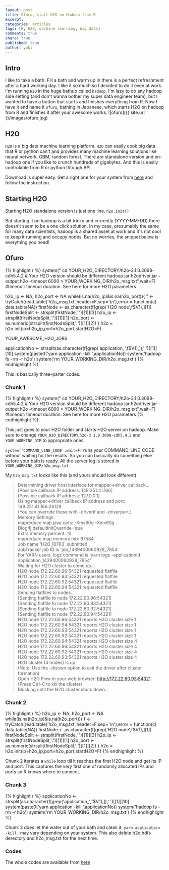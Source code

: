 ```yaml
---
layout: post
title: Ofuro, start H2O on Hadoop from R
excerpt:
categories: articles
tags: [R, H2O, machine learning, big data]
comments: true
share: true
published: true
author: yuki
---
```


## Intro
I like to take a bath. Fill a bath and warm up in there is a perfect refreshment after a hard working day. I like it so much so I decided to do it even at work. I'm running `H2O` in the huge bathub called `hadoop`. I'm lazy to do any hadoop side setting (and don't wanna bother my super data engineer team), but I wanted to have a button that starts and finishes everything from R. Now I have it and name it `ofuro`, bathing in Japanese, which starts H2O on hadoop from R and finishes it after your awesome works.
![ofuro]({{ site.url }}/images/ofuro.jpg)


## H2O
`H2O` is a big data machine learning platform. `H2O` can easily cook big data that R or python can't and provides many machine learning solutions like neural network, GBM, random forest. There are standalone version and on-hadoop one if you like to crunch hundreds of gigabytes. And this is easily controlable from R or python thtough API.

Download is super easy. Get a right one for your system from [here](http://h2o.ai/download/)  and follow the instruction.

## Starting H2O
Starting H2O standalone version is just one line.
```h2o.init()```

But starting it on hadoop is a bit tricky and currently (YYYY-MM-DD) there doesn't seem to be a one click solution.
In my case, presumably the same for many data scientists, hadoop is a shared asset at work and it's not cool to keep it running and occupy nodes.
But no worries, the snippet below is everything you need!

## Ofuro
{% highlight r %}
system("
cd YOUR_H2O_DIRECTORY/h2o-3.1.0.3098-cdh5.4.2 # Your H2O version should be different
hadoop jar h2odriver.jar -output h2o -timeout 6000 > YOUR_WORKING_DIR/h2o_msg.txt",wait=F) 
#timeout: timeout duration. See here for more H2O parameters

h2o_ip <- NA; h2o_port <- NA
while(is.na(h2o_ip)&is.na(h2o_port)){
f <- tryCatch(read.table('h2o_msg.txt',header=F,sep='\n'),error = function(c) data.table(NA))
firstNode <- as.character(f[grep('H2O node',f$V1),][1])
firstNodeSplit <- strsplit(firstNode,' ')[[1]][3]
h2o_ip <- strsplit(firstNodeSplit,':')[[1]][1]
h2o_port <- as.numeric(strsplit(firstNodeSplit,':')[[1]][2])
}
h2o = h2o.init(ip=h2o_ip,port=h2o_port,startH2O=F)

YOUR_AWESOME_H2O_JOBS

applicationNo <- strsplit(as.character(f[grep('application_',f$V1),]),' ')[[1]][10]
system(paste0('yarn application -kill ',applicationNo))
system('hadoop fs -rm -r h2o')
system('rm YOUR_WORKING_DIR/h2o_msg.txt')
{% endhighlight %}


This is basically three-parter codes.

### Chunk 1
{% highlight r %}
system("
cd YOUR_H2O_DIRECTORY/h2o-3.1.0.3098-cdh5.4.2 # Your H2O version should be different
hadoop jar h2odriver.jar -output h2o -timeout 6000 > YOUR_WORKING_DIR/h2o_msg.txt",wait=F) 
#timeout: timeout duration. See here for more H2O parameters
{% endhighlight %}

This just goes to your H2O folder and starts H2O server on hadoop.
Make sure to change `YOUR_H2O_DIRECTORY`,`h2o-3.1.0.3098-cdh5.4.2` and `YOUR_WORKING_DIR` to appropriate ones.

`system('COMMAND_LINE_CODE',wait=F)` runs your COMMAND_LINE_CODE without waiting for the results. So you can basically do something else before your bath is ready.
All the server log is stored in `YOUR_WORKING_DIR/h2o_msg.txt`

My `h2o_msg.txt` looks like this (and yours should look different)
  
>Determining driver host interface for mapper->driver callback...  
>    [Possible callback IP address: 148.251.41.166]  
>    [Possible callback IP address: 127.0.0.1]  
>Using mapper->driver callback IP address and port: 148.251.41.166:26129  
>(You can override these with -driverif and -driverport.)  
>Memory Settings:  
>    mapreduce.map.java.opts:     -Xms60g -Xmx60g -Dlog4j.defaultInitOverride=true  
>    Extra memory percent:        10  
>    mapreduce.map.memory.mb:     67584  
>Job name 'H2O_10763' submitted  
>JobTracker job ID is 'job_1439400060928_7854'  
>For YARN users, logs command is 'yarn logs -applicationId application_1439400060928_7854'  
>Waiting for H2O cluster to come up...  
>H2O node 172.22.60.96:54321 requested flatfile  
>H2O node 172.22.60.93:54321 requested flatfile  
>H2O node 172.22.60.92:54321 requested flatfile  
>H2O node 172.22.60.94:54321 requested flatfile  
>Sending flatfiles to nodes...  
>    [Sending flatfile to node 172.22.60.96:54321]  
>    [Sending flatfile to node 172.22.60.93:54321]  
>    [Sending flatfile to node 172.22.60.92:54321]  
>    [Sending flatfile to node 172.22.60.94:54321]  
>H2O node 172.22.60.96:54321 reports H2O cluster size 1  
>H2O node 172.22.60.94:54321 reports H2O cluster size 1  
>H2O node 172.22.60.93:54321 reports H2O cluster size 1  
>H2O node 172.22.60.92:54321 reports H2O cluster size 1  
>H2O node 172.22.60.94:54321 reports H2O cluster size 4  
>H2O node 172.22.60.96:54321 reports H2O cluster size 4  
>H2O node 172.22.60.92:54321 reports H2O cluster size 4  
>H2O node 172.22.60.93:54321 reports H2O cluster size 4  
>H2O cluster (4 nodes) is up  
>(Note: Use the -disown option to exit the driver after cluster formation)  
>Open H2O Flow in your web browser: http://172.22.60.93:54321  
>(Press Ctrl-C to kill the cluster)  
>Blocking until the H2O cluster shuts down...


### Chunk 2
{% highlight r %}
h2o_ip <- NA; h2o_port <- NA
while(is.na(h2o_ip)&is.na(h2o_port)){
f <- tryCatch(read.table('h2o_msg.txt',header=F,sep='\n'),error = function(c) data.table(NA))
firstNode <- as.character(f[grep('H2O node',f$V1),][1])
firstNodeSplit <- strsplit(firstNode,' ')[[1]][3]
h2o_ip <- strsplit(firstNodeSplit,':')[[1]][1]
h2o_port <- as.numeric(strsplit(firstNodeSplit,':')[[1]][2])
}
h2o = h2o.init(ip=h2o_ip,port=h2o_port,startH2O=F)
{% endhighlight %}

Chunk 2 iterates a `while` loop till it reaches the first H2O node and get its IP and port.
This captures the very first one of randomly allocated IPs and ports so R knows where to connect.

### Chunk 3
{% highlight r %}
applicationNo <- strsplit(as.character(f[grep('application_',f$V1),]),' ')[[1]][10]
system(paste0('yarn application -kill ',applicationNo))
system('hadoop fs -rm -r h2o')
system('rm YOUR_WORKING_DIR/h2o_msg.txt')
{% endhighlight %}

Chunk 3 does let the water out of your bath and clean it. 
`yarn application -kill ` may vary depending on your system.
This also delete h2o hdfs derectory and h2o_msg.txt for the next time.

### Codes
The whole codes are available from [here](https://github.com/yukiegosapporo/2015-08-22-start-h2o-on-hadoop-from-r) 